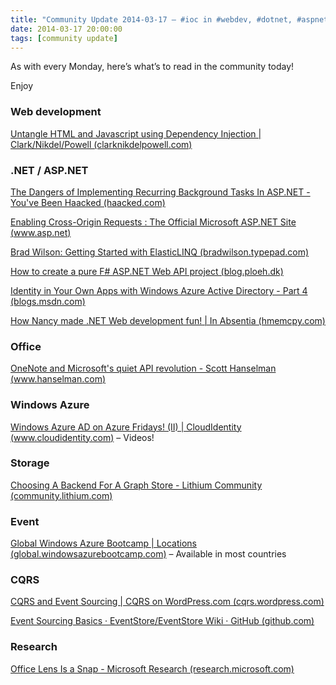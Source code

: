 ```yaml
---
title: "Community Update 2014-03-17 – #ioc in #webdev, #dotnet, #aspnet including #fsharp and some #windowsazure and #onenote API"
date: 2014-03-17 20:00:00
tags: [community update]
---
```


As with every Monday, here’s what’s to read in the community today!

Enjoy

### Web development

[Untangle HTML and Javascript using Dependency Injection | Clark/Nikdel/Powell (clarknikdelpowell.com)](http://clarknikdelpowell.com/blog/untangle-html-and-javascript-using-dependency-injection/)

### .NET / ASP.NET

[The Dangers of Implementing Recurring Background Tasks In ASP.NET - You've Been Haacked (haacked.com)](http://haacked.com/archive/2011/10/16/the-dangers-of-implementing-recurring-background-tasks-in-asp-net.aspx/)

[Enabling Cross-Origin Requests : The Official Microsoft ASP.NET Site (www.asp.net)](http://www.asp.net/web-api/overview/security/enabling-cross-origin-requests-in-web-api)

[Brad Wilson: Getting Started with ElasticLINQ (bradwilson.typepad.com)](http://bradwilson.typepad.com/blog/2014/03/getting-started-with-elasticlinq.html)

[How to create a pure F# ASP.NET Web API project (blog.ploeh.dk)](http://blog.ploeh.dk/2013/08/23/how-to-create-a-pure-f-aspnet-web-api-project/)

[Identity in Your Own Apps with Windows Azure Active Directory - Part 4 (blogs.msdn.com)](http://blogs.msdn.com/b/mvpawardprogram/archive/2014/03/17/identity-in-your-own-apps-with-windows-azure-active-directory-part-4.aspx)

[How Nancy made .NET Web development fun! | In Absentia (hmemcpy.com)](http://hmemcpy.com/2014/03/how-nancy-made-net-web-development-fun/)

### Office

[OneNote and Microsoft's quiet API revolution - Scott Hanselman (www.hanselman.com)](http://www.hanselman.com/blog/OneNoteAndMicrosoftsQuietAPIRevolution.aspx)

### Windows Azure 

[Windows Azure AD on Azure Fridays! (II) | CloudIdentity (www.cloudidentity.com)](http://www.cloudidentity.com/blog/2014/03/17/windows-azure-ad-on-azure-fridays-ii/) – Videos!

### Storage

[Choosing A Backend For A Graph Store - Lithium Community (community.lithium.com)](http://community.lithium.com/t5/Tech-blog/Choosing-A-Backend-For-A-Graph-Store/ba-p/137398#.UybaolMPwH4.twitter)

### Event

[Global Windows Azure Bootcamp | Locations (global.windowsazurebootcamp.com)](http://global.windowsazurebootcamp.com/locations/) – Available in most countries

### CQRS

[CQRS and Event Sourcing | CQRS on WordPress.com (cqrs.wordpress.com)](http://cqrs.wordpress.com/documents/cqrs-and-event-sourcing-synergy/)

[Event Sourcing Basics · EventStore/EventStore Wiki · GitHub (github.com)](https://github.com/eventstore/eventstore/wiki/Event-Sourcing-Basics)

### Research

[Office Lens Is a Snap - Microsoft Research (research.microsoft.com)](http://research.microsoft.com/en-us/news/features/officelens-031714.aspx)
